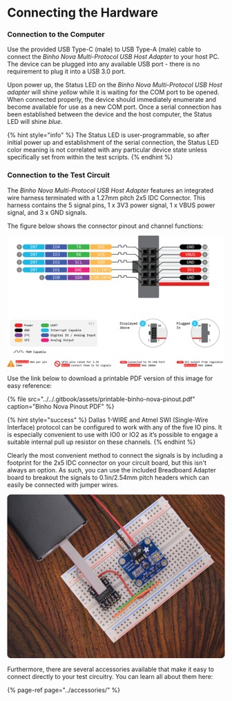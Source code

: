 # Connecting the Hardware

### Connection to the Computer

Use the provided USB Type-C \(male\) to USB Type-A \(male\) cable to connect the _Binho Nova Multi-Protocol USB Host Adapter_ to your host PC. The device can be plugged into any available USB port - there is no requirement to plug it into a USB 3.0 port.

Upon power up, the Status LED on the _Binho Nova Multi-Protocol USB Host adapter_ will shine _yellow_ while it is waiting for the COM port to be opened. When connected properly, the device should immediately enumerate and become available for use as a new COM port. Once a serial connection has been established between the device and the host computer, the Status LED will shine _blue_.

{% hint style="info" %}
The Status LED is user-programmable, so after initial power up and establishment of the serial connection, the Status LED color meaning is not correlated with any particular device state unless specifically set from within the test scripts.
{% endhint %}

### Connection to the Test Circuit

The _Binho Nova Multi-Protocol USB Host Adapter_ features an integrated wire harness terminated with a 1.27mm pitch 2x5 IDC Connector. This harness contains the 5 signal pins, 1 x 3V3 power signal, 1 x VBUS power signal, and 3 x GND signals.

The figure below shows the connector pinout and channel functions:

![](../../.gitbook/assets/20200619_novapinout.png)

Use the link below to download a printable PDF version of this image for easy reference:

{% file src="../../.gitbook/assets/printable-binho-nova-pinout.pdf" caption="Binho Nova Pinout PDF" %}

{% hint style="success" %}
Dallas 1-WIRE and Atmel SWI \(Single-Wire Interface\) protocol can be configured to work with any of the five IO pins. It is especially convenient to use with IO0 or IO2 as it’s possible to engage a suitable internal pull up resistor on these channels.
{% endhint %}

Clearly the most convenient method to connect the signals is by including a footprint for the 2x5 IDC connector on your circuit board, but this isn't always an option. As such, you can use the included Breadboard Adapter board to breakout the signals to 0.1in/2.54mm pitch headers which can easily be connected with jumper wires.

![Using the Breadboard Breakout Adapter](../../.gitbook/assets/image%20%2821%29.png)

Furthermore, there are several accessories available that make it easy to connect directly to your test circuitry. You can learn all about them here:

{% page-ref page="../accessories/" %}

